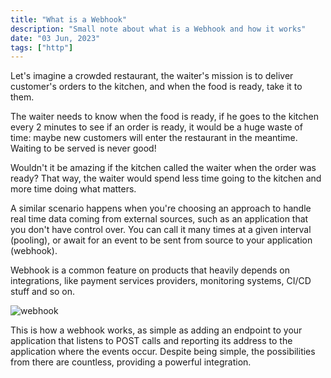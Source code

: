 ```yaml
---
title: "What is a Webhook"
description: "Small note about what is a Webhook and how it works"
date: "03 Jun, 2023"
tags: ["http"]
---
```


Let's imagine a crowded restaurant, the waiter's mission is to deliver customer's orders to the kitchen, and when the food is ready, take it to them.

The waiter needs to know when the food is ready, if he goes to the kitchen every 2 minutes to see if an order is ready, it would be a huge waste of time: maybe new customers will enter the restaurant in the meantime. Waiting to be served is never good!

Wouldn't it be amazing if the kitchen called the waiter when the order was ready? That way, the waiter would spend less time going to the kitchen and more time doing what matters.

A similar scenario happens when you're choosing an approach to handle real time data coming from external sources, such as an application that you don't have control over. You can call it many times at a given interval (pooling), or await for an event to be sent from source to your application (webhook).

Webhook is a common feature on products that heavily depends on integrations, like payment services providers, monitoring systems, CI/CD stuff and so on.

![webhook](https://media.discordapp.net/attachments/1048420478685028392/1114367074224050256/webhook.png?width=770&height=650)

This is how a webhook works, as simple as adding an endpoint to your application that listens to POST calls and reporting its address to the application where the events occur. Despite being simple, the possibilities from there are countless, providing a powerful integration.
